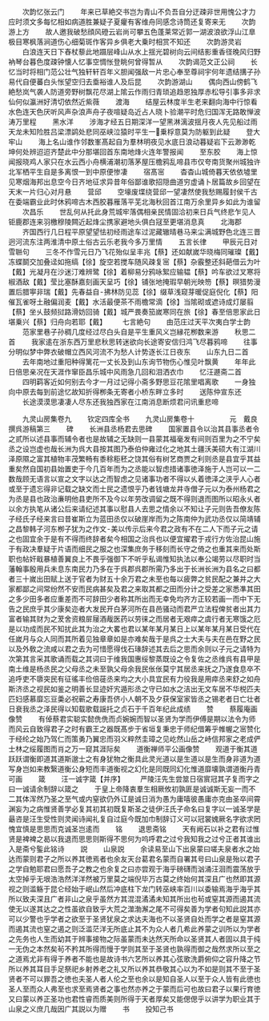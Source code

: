 <!-- { "loadSidebar": true } -->
　　次韵忆张云门
　　年来已草絶交书岂为青山不负吾自分迂疎非世用愧公才力应时须文多每忆相如病道胜兼疑子夏癯有客维舟同感念诗筒还复寄来无
　　次韵游上方
　　故人邀我破愁顔风磴云岩尚可攀五色蓬莱常近郭一湖波浪欲浮山江臯极目寒枫落涧道伤心细菊斑作客异乡俱老大乗时相赏不知还
　　次韵游灵岩
　　白浪连天日下舂杖藜此地蹑层峰山从水上揺光碧树向云间结影重香径晚风归野衲琴台暮色度疎钟懐人忆事空惆怅登眺何曾得暂从
　　次韵谒范文正公祠
　　长忆当时将相门范公壮气独轩轩百年义胆闻强敌一片忠心奉至尊祠宇何年遗结搆子孙易代自便蕃白头怅望空归去埀裕谁人及后昆
　　次韵游湖山
　　偶向西山傍鹤飞絶愁岚气袭人防道旁野树飘花尽湖上隂云作雨归青琐追趋恩独厚赤松导引事多非求仙何似瀛洲好清切依然近紫薇
　　渡海
　　结屋云林度半生老来翻向海中行惊看水色连天色厌听风声杂浪声舟子夜喧疑岛近占人晓卜验潮平时危归国浑无路敢惮波涛万里程
　　黑水洋
　　涉海才经五日期深洋一望黑淋漓波揺月夜人先见船过雨天龙未知险胜吕梁漂鹢处悲同巫峡泣猿时平生一乗桴意莫为防躯到此疑
　　登大牢山
　　海上名山谁作邻数峯髙起自为羣林明夜见水底日浪动暮疑岩下云渺渺乾坤何处辨迢迢齐楚此中分那堪回首东南地烽火连年警报闻
　　至东胶
　　海上惊闻报晓鸡人家只在水云西小舟横浦潮初落茅屋压檐鸦乱啼县市仅夸南货聚州城独许北军栖平生自是多离恨一到中原便惨凄
　　宿髙宻
　　杳杳山城倚暮天依依墟里见寒烟海邦出息空今日齐地征求异昔年俗鄙谁歌招隠曲道穷虚诵卜居篇故乡回望在天末一片归心对月悬
　　营邱
　　空壕废堞绕营邱一望凄然使我愁赐履封侯千古在委端霸业此时休鸦啼古木西胶暮雁落平芜北海秋回首江南万余里异乡如此为谁留
　　次昌乐
　　世乱何从托此身荒城牢落偶相亲民情固洽初来日兵气终悲乍见人钜鹿郡连来羽檄穆陵闗近起烽尘携家避地头俱白冦至更堪消息真
　　北海郡
　　齐国西行几日程平原望望怯初经雨途车过泥藏辙晴巷马来尘满城野色北连三晋迥河流东注两淮清中原土俗古云乐老我今多万里情
　　五言长律
　　甲辰元日对雪聮句
　　三冬不作雪元日乃飞花殆似呈丰兆【蔡】还如献嵗华晓梅同璀璨【戴】冻蝶鬬交加叠迳如拖缟【徐】旋空若搅车随风疎复宻【蔡】杂霰整还斜葩借云为叶【戴】光凝月在沙迷汀难辨鹭【徐】着柳易分鸦咏絮应输韫【蔡】吟车欲过叉寒将椒酒敌【戴】莹比塞酥嘉刻画天呈巧【徐】铺张地掩瑕早朝光映笏【蔡】暝猎势漫置后腊寕非瑞【戴】先春益自拂林防见蕊【徐】缀草浅窥芽暖促庭倪化【蔡】阳催瓦雀呀土融偏润麦【戴】水活最便茶不雨檐常滴【徐】当隂砌或遮诗成灯屡翦【蔡】坐乆鼓频挝路滑妨回骑【戴】城严畏奏笳嵗寒同在旅【徐】春至倍思家此日堪乗兴【蔡】归舟向若耶【戴】
　　七言絶句
　　由范庄过天平次夷白学士韵
　　范家里巷子孙稠几度经过尽白头自是平生重风义岂縁花栁数来游
　　秋思二首
　　我家逺在浙东西万里悲秋思转迷欲向长途寄安信归鸿飞尽暮鸦啼
　　往事分明似梦中弊衣破帽立西风河流不为愁人计势逐长江日夜东
　　山东九日二首
　　去年南地过重阳种得篱花一丈长及到山东询节物伤心惟见叶飘黄
　　年年此日倍思亲况在天涯作窜臣昌乐城中风雨急几回和泪洒衣巾
　　忆汪遯斋二首
　　四明羁客近如何别去今才一月过记得小斋多野思豆花隂里唱离歌
　　一身独向中原去每到前途忆故知折得栁条无寄者小桥东畔立多时
　　送陈仲宣东还
　　长途漠漠思凄凄人尽东还我独西家在江南消息断烦君问讯重悲啼







　　九灵山房集卷九
　　钦定四库全书
　　九灵山房集卷十　　　　　元　戴良　撰呉游稿第三
　　碑
　　长洲县丞杨君去思碑
　　国家置县令以治其县事丞者令之贰所以述县事而辅令者也是故辅之无缺则一县蒙其福毫发有间则百里为之不宁矣丞之设岂虚也哉长洲为呉大县按其图乃泰伯仲雍过化之地其土疆沃美硕大有江湖川泽原隰之富其植物丰茂繁畅有黍稌秬秠之饶其俗有树艺商贾之利则丞是县宜乎其益重矣然自国初县始置吏于今几百年而为之丞能以智虑措诸事徳泽施于人岂可以一二数哉顾无语言以宣之文字以达之而智虑之见诸事功者不得以乆着徳泽之浃乎人心者或至于遗忘得非记载之缺文而士民之遗恨乎乃者钱塘龙井寺僧子元以为泰州杨君之为丞是县也政治亷明他县吏所不及今以年劳改调留之既不得则退而图所以昭永乆者以余方执笔从诸公后来请纪述其事以慰县人去思之情余以不知让子元则告吾僚友陈子经氏子经来言曰昔崔斯立为蓝田丞仅以破崖岸而为之陈南仲为武功丞仅以简靖辅之昌黎韩子河东栁子犹为之作文美以传示后来今君之政有不在二人下而子元之请之也固宜余于是有不得而终辞者矣今相国之治呉也以便宜擢君于戎行方佐治昆山施于有政决羣疑于片语而细民之服之也深集庶务于移刻而长守之倚之也重其来而处斯职也帖奸戢暴植善翼良上不畏乎强御下不听乎私谒惟知执法以奉公竭劳以尽职时当藩翰事殷用兵未息东南民力乃多在于呉郡呉郡所需乃多出于长洲长洲为县名之曰都者三十嵗出田赋上送于官者为财五十余万君之未至也每以疲弊之贫民配之兼并之大家都鄙之间常纷然不安而民病甚矣及君之来取其都之田而分计之受差之家悉凖其田之多少田多者应重差而不可辞田少者称其所出而无幸免均齐方正较若画一而中下无告之民庶乎其少康矣迩者大发民开白茅河所在县邑骚动而君严立法程俾贫者出其力富者输其财为之茇舍资粮屝屦酒胾医药以劳徕之而居者无艰瘁之虞行者无寒饿之厄是以功成而民不知扰此其为治之大畧也君以某年某月某日上以某年某月某日受代在任嵗月与众人同而其所着见独章章如是亦难矣哉于是呉之士大夫与夫在邑在野之民以及外敎之流咸以君之去为可惜愿得伐石瑑辞述其去后之思而余则以子元之请特为次第其言采其歌诵而载之其词曰于维我国惠绥黎蒸既设之令复佐之丞维呉有县甲是南土维是杨丞民之父母丞之未至孰父母余我民伥伥莫宁其居丞来抚之乃遂食息卒不追呼吏不隳突民有征徭丰俭倍蓰丞来均之大小具宜民有力役我是用瘁丞来舒之如舟斯济丞之视民如鉴之明善长显迹奸宄遁形丞之守已如水之洁出无文车居不华棁匹夫匹妇感慕靡忘豆羮必祝蕲之寿康吾侪小人朝不及夕获保室家皆丞之锡老者日亡壮者日衰我丞之泽民得以知载歌载謡托之贞石于千百年纪此成绩
　　赞
　　蔡履庵画像赞
　　有倬蔡君实聪实懿侁侁而贞婉婉而智以圣贤为学而伊傅是期以法令为师而风云自致得君子之时有霸王之器既髙步于省垣复秉忠于师纪借筹乎帷幄之宻赞化于经纶之始乃驾仁而策勇乃翼忠而羽义粹然圭璋之见屹然山岳之峙信邦家之老成俨士林之绥履图而肖之万一窥其涯际矣
　　道衡禅师平公画像赞
　　观道于衡其道跃跃谓衡即道其道斯邈士之有身犹物之衡具此灵光道以是生道以是生而身非道为道写身岂如来教繄道衡公身短而丰道衡视之幻化是同既同幻化惟道靡壊孰谓道衡丹青可画
　　箴
　　汪一诚字箴【并序】
　　严陵汪先生尝筮日宿賔冠其子复而字之曰一诚请余制辞以箴之
　　于皇上帝降衷羣生相厥攸初孰匪是诚诚斯无妄一而不二其体浑然乃圣之至气或内窒欲仍外讧是诚日消为愚为庸嘻彼愚庸亦克由圣卒间霄渊妄为之病惟贤善学必复其初其初既复斯圣之徒伊汪氏子命名曰复字以一诚圣学是朂咨是汪生受性则灵闻诗闻礼复自过庭今既加巾制辞订义可以冠裳媿厥名字欲求罔愧宜慎是思思而克诚圣岂逺而
　　铭
　　退思斋铭
　　天有阙石以补之君有过惟贤是裨裨之曷以我退而思思则斯得不思何为呜呼君之过兮我知我之过兮正者其谁出入是斋兮鍳此铭诗
　　説
　　山泉説
　　余读易至山下出泉蒙曰嗟夫泉者水之始达而蒙则君子之所以养其徳焉者也余友天台葛君名蒙而自署其号曰山泉是殆以君子之学自勉耶君曰愿吾子之教之也余复之曰亦尝观于海乎磅礴而汹涌汪洄而震荡放乎太空掉乎无垠浩浩然洋洋然被万里莫之端倪毕万古莫之终始何其深且广也然即其源视之则滥觞于昆仑经始于岷山然后冲底柱下龙门转巫峡率百川以委输焉海乎海乎其所以致夫深且广者非山之泉乎虽然方其混混潏潏未知其所出也茍或窒其源而遏其流使无以遂其达之之性虽欲自致乎大荒之澨渤澥之尾不可得矣善为学者句知此説其亦可以少警也乎学者之欲至于圣贤犹泉之求达夫海也不以圣贤自处而学之者是窒其源而遏其流也窒之遏之则泛滥茫洋无所底止其不为众人者几希此养蒙之训所以为学者之先务也人生而幼其于辨事接物之际虽蒙而未达然天所命以圣贤其人者固以具于纯一无伪之本然矣茍不矜其所得而慢于学则其至于圣贤也孰得而御之哉然求所以至之之道焉尤非有得于养者不能也是故诗书六艺所以养其心弦歌洗爵俯仰之容升降之节所以养其耳目手足祭祀乡射养老之礼又所以养其恭敬其心以为不如是则其不至于圣贤者不可以罪吾之徳也夫圣人者人伦之至也余以是知自圣人以至于众人皆有此徳也圣人至而众人弗至也求至焉贤者之事也然亦养之于蒙而后可也故曰君子以果行育徳又曰蒙以养正圣功也君性睿而质美则所得于天者厚矣又能偲偲乎以讲学为职业其于山泉之义庶几哉因广其説以为赠
　　书
　　投知己书
